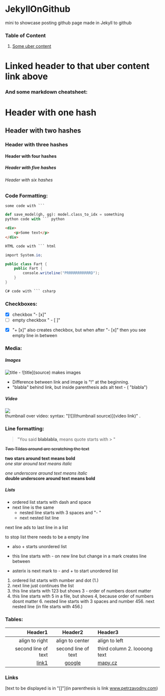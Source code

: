 # JekyllOnGithub
mini to showcase posting github page made in Jekyll to github

### Table of Content

1. [Some uber content](https://github.com/Ankhtepot/JekyllOnGithub/blob/master/README.md#link-header-to-that-uber-content)

# Linked header to that uber content link above

### And some markdown cheatsheet:

# Header with one hash
## Header with two hashes
### Header with three hashes
#### Header with four hashes
##### Header with five hashes
###### Header with six hashes

### Code Formatting:
```
some code with ```
```
``` python
def save_model(gh, gg): model.class_to_idx = something
python code with ``` python
```
``` html
<div>
    <p>Some text</p>
</div>

HTML code with ``` html
```

``` csharp
import System.io;

public class Fart {
    public Fart {
        console.writeline("PRRRRRRRRRRRD");
    }
}

C# code with ``` csharp
```

### Checkboxes:
- [x] checkbox "- [x]"
- [ ] empty checkbox " - [ ]"
+ [x] "+ [x]" also creates checkbox, but when after "- [x]" then you see empty line in between

### Media:

##### Images
![title](catHead.png "alt text")  - !\[title](source) makes images  
- Difference between link and image is "!" at the beginning.
- "blabla" behind link, but inside parenthesis ads alt text - (<link> "blabla")

##### Video
[![](https://img.youtube.com/vi/x1MPkV9EFGM/default.jpg)](https://www.youtube.com/watch?v=x1MPkV9EFGM)   
thumbnail over video: syntax: "[!\[]\(thumbnail source)]\(video link)" .

### Line formatting:

>"You said **blablabla**, means quote starts with > "

~~Two Tildas around are scratching the text~~

**two stars around text means bold**  
*one star around text means italic*
 
_one underscore around text means italic_  
__double underscore around text means bold__

##### Lists

- ordered list starts with dash and space
- next line is the same     
   - nested line starts with 3 spaces and "- "
   - next nested list line
   
next line ads to last line in a list

to stop list there needs to be a empty line

+ also + starts unordered list
- this line starts with - on new line but change in a mark creates line between

* asterix is next mark to - and + to start unordered list

1. ordered list starts with number and dot (1.)
2. next line just continues the list
123. this line starts with 123 but shows 3 - order of numbers dosnt matter
5. this line starts with 5 in a file, but shows 4, because order of numbers dosnt matter
   6. nested line starts with 3 spaces and number
   456. next nested line (in file starts with 456.)
   
### Tables:

Header1 | Header2 | Header3
-------:| :-----: | :------
align to right | align to center | align to left
second line of text | second line of text | third column 2. loooong text
[link1](www.petrzavodny.com) | [google](www.google.com) | [mapy.cz](www.mapy.cz)

### Links

[text to be displayed is in "[]"](in parenthesis is link www.petrzavodny.com)


